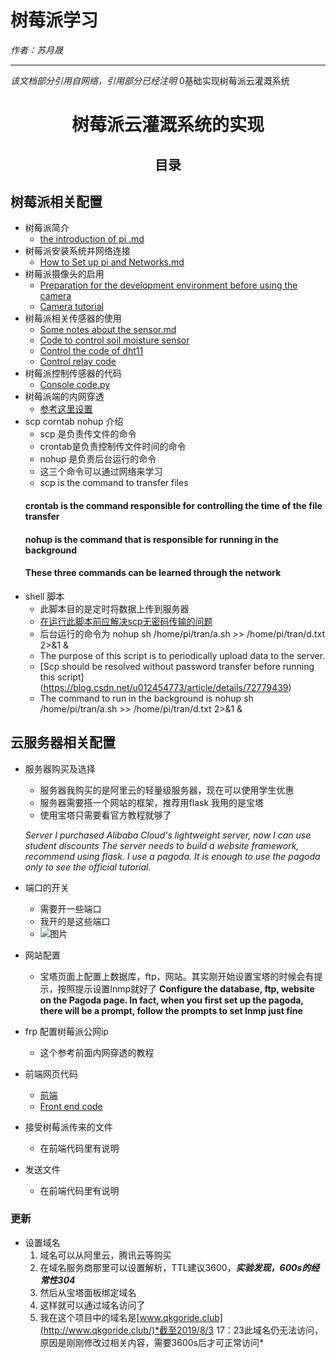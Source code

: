 # 树莓派学习
*作者：苏月晟*
***
*该文档部分引用自网络，引用部分已经注明*
0基础实现树莓派云灌溉系统
# <center>树莓派云灌溉系统的实现</center>
## <center>目录</center>
## 树莓派相关配置
 - 树莓派简介
    - [the introduction of pi .md](https://github.com/sogeisetsu/shumeipai/blob/master/the%20introduction%20of%20pi.md)
 - 树莓派安装系统并网络连接
    - [How to Set up pi and Networks.md](https://github.com/sogeisetsu/shumeipai/blob/master/How%20to%20Set%20up%20pi%20and%20Networks.md)
 - 树莓派摄像头的启用
    - [Preparation for the development environment before using the camera](https://github.com/sogeisetsu/shumeipai/blob/master/%E6%A0%91%E8%8E%93%E6%B4%BE%E6%91%84%E5%83%8F%E5%A4%B4%E5%BC%80%E5%8F%91%E5%89%8D%E7%9A%84%E7%8E%AF%E5%A2%83%E5%87%86%E5%A4%87.docx)
    - [Camera tutorial](https://github.com/sogeisetsu/shumeipai/blob/master/%E6%A0%91%E8%8E%93%E6%B4%BE%E5%AE%98%E6%96%B9%E6%91%84%E5%83%8F%E5%A4%B4%E4%BD%BF%E7%94%A8%E6%95%99%E7%A8%8B.docx)
 - 树莓派相关传感器的使用
    - [Some notes about the sensor.md](https://github.com/sogeisetsu/shumeipai/blob/master/Some%20notes%20about%20the%20sensor.md)
    - [Code to control soil moisture sensor](https://github.com/sogeisetsu/shumeipai/blob/master/%E5%9C%9F%E5%A3%A4.py)
    - [Control the code of dht11](https://github.com/sogeisetsu/shumeipai/blob/master/dh11.py)
    - [Control relay code](https://github.com/sogeisetsu/shumeipai/blob/master/%E7%BB%A7%E7%94%B5%E5%99%A8.py)
 - 树莓派控制传感器的代码
    - [Console code.py](https://github.com/sogeisetsu/shumeipai/blob/master/Console%20code.py)
 - 树莓派端的内网穿透
    - [参考这里设置](https://www.jianshu.com/p/a921e85280ed)
 - scp corntab nohup 介绍
    - scp 是负责传文件的命令
    - crontab是负责控制传文件时间的命令
    - nohup 是负责后台运行的命令
    - 这三个命令可以通过网络来学习
    - scp is the command to transfer files
     #### crontab is the command responsible for controlling the time of the file transfer
     #### nohup is the command that is responsible for running in the background
     #### These three commands can be learned through the network
 - shell 脚本
    - 此脚本目的是定时将数据上传到服务器
    - [在运行此脚本前应解决scp无密码传输的问题](https://blog.csdn.net/u012454773/article/details/72779439)
    - 后台运行的命令为  nohup sh /home/pi/tran/a.sh >> /home/pi/tran/d.txt 2>&1 &
    - The purpose of this script is to periodically upload data to the server.
    - [Scp should be resolved without password transfer before running this script] (https://blog.csdn.net/u012454773/article/details/72779439)
    - The command to run in the background is nohup sh /home/pi/tran/a.sh >> /home/pi/tran/d.txt 2>&1 &
## 云服务器相关配置

 - 服务器购买及选择
    - 服务器我购买的是阿里云的轻量级服务器，现在可以使用学生优惠
    - 服务器需要搭一个网站的框架，推荐用flask 我用的是宝塔
    - 使用宝塔只需要看官方教程就够了
    
    *Server I purchased Alibaba Cloud's lightweight server, now I can use student discounts
The server needs to build a website framework, recommend using flask. I use a pagoda.
It is enough to use the pagoda only to see the official tutorial.*
 - 端口的开关
    - 需要开一些端口
    - 我开的是这些端口
    - ![图片](https://img-blog.csdnimg.cn/20190727001946742.png?x-oss-process=image/watermark,type_ZmFuZ3poZW5naGVpdGk,shadow_10,text_aHR0cHM6Ly9ibG9nLmNzZG4ubmV0L3N1eXVlcw==,size_16,color_FFFFFF,t_70)
 - 网站配置
    - 宝塔页面上配置上数据库，ftp，网站。其实刚开始设置宝塔的时候会有提示，按照提示设置lnmp就好了
     **Configure the database, ftp, website on the Pagoda page. In fact, when you first set up the pagoda, there will be a prompt, follow the prompts to set lnmp just fine**
 - frp 配置树莓派公网ip
    - 这个参考前面内网穿透的教程
 - 前端网页代码
    - [前端](https://github.com/sogeisetsu/shumeipai/blob/master/index%20(2).html)
    - [Front end code](https://github.com/sogeisetsu/shumeipai/blob/master/index%20(2).html)
 - 接受树莓派传来的文件
    - 在前端代码里有说明
 - 发送文件
    - 在前端代码里有说明
### 更新

- 设置域名
   1. 域名可以从阿里云，腾讯云等购买
   2. 在域名服务商那里可以设置解析，TTL建议3600，***实验发现，600s的经常性304***
   3. 然后从宝塔面板绑定域名
   4. 这样就可以通过域名访问了
   5. 我在这个项目中的域名是[www.qkgoride.club](http://www.qkgoride.club/)*截至2019/8/3 17：23此域名仍无法访问，原因是刚刚修改过相关内容，需要3600s后才可正常访问*

